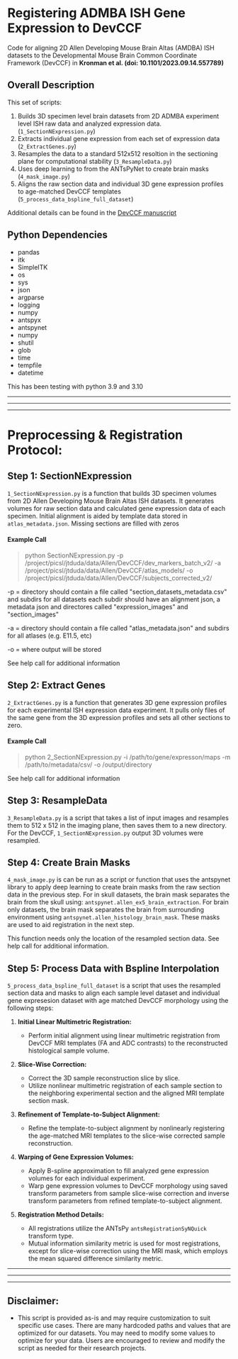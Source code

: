 # Registering ADMBA ISH Gene Expression to DevCCF
Code for aligning 2D Allen Developing Mouse Brain Altas (AMDBA) ISH datasets to the Developmental Mouse Brain Common Coordinate Framework (DevCCF) in **Kronman et al. (doi: 10.1101/2023.09.14.557789)**

## Overall Description
This set of scripts:
1. Builds 3D specimen level brain datasets from 2D ADMBA experiment level ISH raw data and analyzed expression data. (`1_SectionNExpression.py`)
2. Extracts individual gene expression from each set of expression data (`2_ExtractGenes.py`)
3. Resamples the data to a standard 512x512 resoltion in the sectioning plane for computational stability (`3_ResampleData.py`)
4. Uses deep learning to from the ANTsPyNet to create brain masks (`4_mask_image.py`)
5. Aligns the raw section data and individual 3D gene expression profiles to age-matched DevCCF templates (`5_process_data_bspline_full_dataset`)

Additional details can be found in the [DevCCF manuscript](https://kimlab.io/brain-map/DevCCF/)
## Python Dependencies
- pandas
- itk
- SimpleITK
- os
- sys
- json
- argparse
- logging
- numpy
- antspyx
- antspynet
- numpy
- shutil
- glob
- time
- tempfile
- datetime

This has been testing with python 3.9 and 3.10



---
---
---

# Preprocessing & Registration Protocol: 

## Step 1: SectionNExpression
`1_SectionNExpression.py` is a function that builds 3D specimen volumes from 2D Allen Developing Mouse Brain Altas ISH datasets. It generates volumes for raw section data and calculated gene expression data of each specimen. Initial alignment is aided by template data stored in `atlas_metadata.json`. Missing sections are filled with zeros


#### **Example Call**
> python SectionNExpression.py -p /project/picsl/jtduda/data/Allen/DevCCF/dev_markers_batch_v2/ -a /project/picsl/jtduda/data/Allen/DevCCF/atlas_models/ -o /project/picsl/jtduda/data/Allen/DevCCF/subjects_corrected_v2/

-p = directory should contain a file called "section_datasets_metadata.csv" and subdirs for all datasets
     each subdir should have an alignment json, a metadata json and directores called "expression_images" and "section_images"

-a = directory should contain a file called "atlas_metadata.json" and subdirs for all atlases (e.g. E11.5, etc)

-o = where output will be stored

See help call for additional information



## Step 2: Extract Genes
`2_ExtractGenes.py` is a function that generates 3D gene expression profiles for each experimental ISH expression data experiment. It pulls only files of the same gene from the 3D expression profiles and sets all other sections to zero.

#### **Example Call**
> python 2_SectionNExpression.py -i /path/to/gene/expresson/maps -m /path/to/metadata/csv/ -o /output/directory

See help call for additional information


## Step 3: ResampleData
`3_ResampleData.py` is a script that takes a list of input images and resamples them to 512 x 512 in the imaging plane, then saves them to a new directory. For the DevCCF, `1_SectionNExpression.py` output 3D volumes were resampled.

## Step 4: Create Brain Masks
`4_mask_image.py` is can be run as a script or function that uses the antspynet library to apply deep learning to create brain masks from the raw section data in the previous step. For in skull datasets, the brain mask separates the brain from the skull using: `antspynet.allen_ex5_brain_extraction`. For brain only datasets, the brain mask separates the brain from surrounding environment using `antspynet.allen_histology_brain_mask`. These masks are used to aid registration in the next step.

This function needs only the location of the resampled section data. See help call for additional information.


## Step 5: Process Data with Bspline Interpolation
`5_process_data_bspline_full_dataset` is a script that uses the resampled section data and masks to align each sample level dataset and individual gene expresesion dataset with age matched DevCCF morphology using the following steps:

  1. **Initial Linear Multimetric Registration:**
     - Perform initial alignment using linear multimetric registration from DevCCF MRI templates (FA and ADC contrasts) to the reconstructed histological sample volume.

  2. **Slice-Wise Correction:**
     - Correct the 3D sample reconstruction slice by slice.
     - Utilize nonlinear multimetric registration of each sample section to the neighboring experimental section and the aligned MRI template section mask.

  3. **Refinement of Template-to-Subject Alignment:**
     - Refine the template-to-subject alignment by nonlinearly registering the age-matched MRI templates to the slice-wise corrected sample reconstruction.

  4. **Warping of Gene Expression Volumes:**
     - Apply B-spline approximation to fill analyzed gene expression volumes for each individual experiment.
     - Warp gene expression volumes to DevCCF morphology using saved transform parameters from sample slice-wise correction and inverse transform parameters from refined template-to-subject alignment.

  5. **Registration Method Details:**
     - All registrations utilize the ANTsPy `antsRegistrationSyNQuick` transform type.
     - Mutual information similarity metric is used for most registrations, except for slice-wise correction using the MRI mask, which employs the mean squared difference similarity metric.


---
---
---
## Disclaimer:
* This script is provided as-is and may require customization to suit specific use cases. There are many hardcoded paths and values that are optimized for our datasets. You may need to modify some values to optimize for your data. Users are encouraged to review and modify the script as needed for their research projects.
